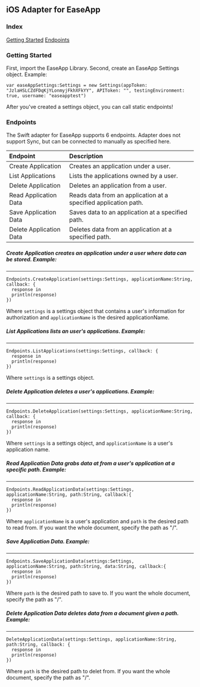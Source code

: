 ## iOS Adapter for EaseApp

### Index
[Getting Started](#getting-started)
[Endpoints](#endpoints)

### Getting Started
First, import the EaseApp Library.
Second, create an EaseApp Settings object. Example:
```
var easeAppSettings:Settings = new Settings(appToken: "JzlaHSLCZdFDqKjYLonmyjFkhXFkYY", APIToken: "", testingEnvironment: true, username: "easeapptest")
```

After you've created a settings object, you can call static endpoints!

### Endpoints
The Swift adapter for EaseApp supports 6 endpoints. Adapter does not support Sync, but can be connected to manually as specified here.

| Endpoint | Description |
|:--|:--|
| Create Application | Creates an application under a user. |
| List Applications | Lists the applications owned by a user. |
| Delete Application | Deletes an application from a user. | 
| Read Application Data | Reads data from an application at a specified application path. |
| Save Application Data | Saves data to an application at a specified path. |
| Delete Application Data | Deletes data from an application at a specified path. |


##### Create Application creates an application under a user where data can be stored. Example:
---
```
Endpoints.CreateApplication(settings:Settings, applicationName:String, callback: {
  response in
  println(response)
})
```
Where `settings` is a settings object that contains a user's information for authorization and `applicationName` is the desired applicationName.

##### List Applications lists an user's applications. Example:
---
```
Endpoints.ListApplications(settings:Settings, callback: {
  response in
  println(response)
})
```
Where `settings` is a settings object.

##### Delete Application deletes a user's applications. Example:
---
```
Endpoints.DeleteApplication(settings:Settings, applicationName:String, callback: {
  response in
  println(response)
})
```
Where `settings` is a settings object, and `applicationName` is a user's application name.


##### Read Application Data grabs data at from a user's application at a specific path. Example:
---
```
Endpoints.ReadApplicationData(settings:Settings, applicationName:String, path:String, callback:{
  response in 
  println(response)
})
```
Where `applicationName` is a user's application and `path` is the desired path to read from. If you want the whole document, specify the path as "/". 

##### Save Application Data. Example:
---
```
Endpoints.SaveApplicationData(settings:Settings, applicationName:String, path:String, data:String, callback:{
  response in
  println(response)
})
```
Where `path` is the desired path to save to. If you want the whole document, specify the path as "/". 

##### Delete Application Data deletes data from a document given a path. Example:
---
```
DeleteApplicationData(settings:Settings, applicationName:String, path:String, callback: {
  response in
  println(response)
})
```
Where `path` is the desired path to delet from. If you want the whole document, specify the path as "/". 
